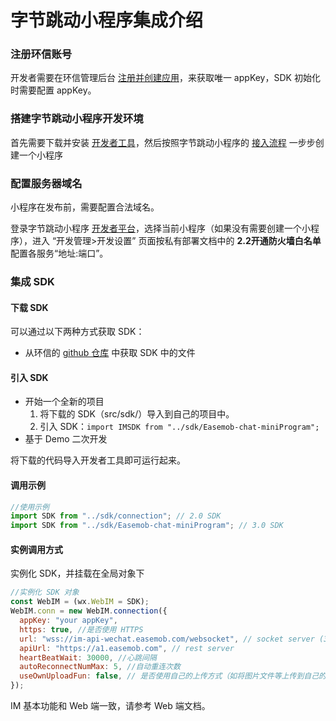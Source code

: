 # 字节跳动小程序集成介绍

<Toc />

### 注册环信账号

开发者需要在环信管理后台 [注册并创建应用](/document/v1/privatization/uc_configure.html#创建应用)，来获取唯一 appKey，SDK 初始化时需要配置 appKey。

### 搭建字节跳动小程序开发环境

首先需要下载并安装 [开发者工具](https://microapp.bytedance.com/docs/zh-CN/mini-app/develop/developer-instrument/developer-instrument-update-and-download/)，然后按照字节跳动小程序的 [接入流程](https://microapp.bytedance.com/docs/zh-CN/mini-app/develop/guide/start/kick-off) 一步步创建一个小程序

### 配置服务器域名

小程序在发布前，需要配置合法域名。

登录字节跳动小程序 [开发者平台](https://microapp.bytedance.com/)，选择当前小程序（如果没有需要创建一个小程序），进入 “开发管理>开发设置” 页面按私有部署文档中的 **2.2开通防火墙白名单** 配置各服务“地址:端口”。
<!--
:::tip
request 合法域名：

1. https://a1.easemob.com
2. https://a2.easemob.com
3. https://a3.easemob.com
4. https://a4.easemob.com
5. https://a5.easemob.com
6. https://a1-chatfile.easemob.com
   :::

:::tip
socket 合法域名：

1. wss://im-api.easemob.com（2.0 IM SDK)
2. wss://im-api-wechat.easemob.com（3.0 IM SDK）
   :::

:::notice
为满足不同客户的业务需求，环信在多地部署了数据中心。不同数据中心的 REST API 请求域名、WebSocket 访问域名不同。请根据您所在数据中心进行配置。
:::

环信不同数据中心的 REST API 请求域名、WebSocket 访问域名：

| 数据中心    | REST API 请求地址 | WebSocket 访问域名           |
| ----------- | ----------------- | ---------------------------- |
| 国内 1 区   | a1.easemob.com    | im-api-wechat.easemob.com    |
| 国内 2 区   | a31.easemob.com   | im-api-wechat-31.easemob.com |
| 国内 VIP 区 | 请咨询商务经理    | 请咨询商务经理               |
| 客服专用    | 请咨询商务经理    | 请咨询商务经理               |

应用所在数据中心可以在环信用户管理后台>应用信息中查看：

![img](@static/images/applet/console.jpeg)
-->
### 集成 SDK

#### 下载 SDK

可以通过以下两种方式获取 SDK：

<!--- 通过官网 [下载 SDK](https://www.easemob.com/download/im)-->
- 从环信的 [github 仓库](https://github.com/easemob/webim-weixin-xcx) 中获取 SDK 中的文件

#### 引入 SDK

- 开始一个全新的项目
  1. 将下载的 SDK（src/sdk/）导入到自己的项目中。
  2. 引入 SDK：`import IMSDK from "../sdk/Easemob-chat-miniProgram";`
- 基于 Demo 二次开发

将下载的代码导入开发者工具即可运行起来。

#### 调用示例

```javascript
//使用示例
import SDK from "../sdk/connection"; // 2.0 SDK
import SDK from "../sdk/Easemob-chat-miniProgram"; // 3.0 SDK
```

#### 实例调用方式

实例化 SDK，并挂载在全局对象下

```javascript
//实例化 SDK 对象
const WebIM = (wx.WebIM = SDK);
WebIM.conn = new WebIM.connection({
  appKey: "your appKey",
  https: true, //是否使用 HTTPS
  url: "wss://im-api-wechat.easemob.com/websocket", // socket server (3.0 SDK)
  apiUrl: "https://a1.easemob.com", // rest server
  heartBeatWait: 30000, //心跳间隔
  autoReconnectNumMax: 5, //自动重连次数
  useOwnUploadFun: false, // 是否使用自己的上传方式（如将图片文件等上传到自己的服务器，构建消息时只传 URL）
});
```

IM 基本功能和 Web 端一致，请参考 Web 端文档。
